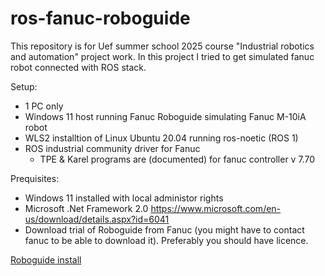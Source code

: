 # ros-fanuc-roboguide
This repository is for Uef summer school 2025 course "Industrial robotics and automation" project work. In this project I tried to get simulated fanuc robot connected with ROS stack.

Setup:
- 1 PC only
- Windows 11 host running Fanuc Roboguide simulating Fanuc M-10iA robot
- WLS2 installtion of Linux Ubuntu 20.04 running ros-noetic (ROS 1)
- ROS industrial community driver for Fanuc
    - TPE & Karel programs are (documented) for fanuc controller v 7.70
 
Prequisites:
- Windows 11 installed with local administor rights
- Microsoft .Net Framework 2.0 https://www.microsoft.com/en-us/download/details.aspx?id=6041
- Download trial of Roboguide from Fanuc (you might have to contact fanuc to be able to download it). Preferably you should have licence.

[Roboguide install](https://github.com/polonenmatti/ros-fanuc-roboguide/blob/main/roboguide.md)
